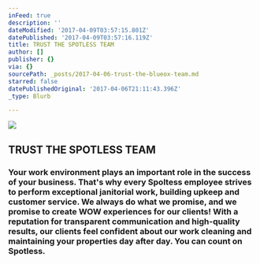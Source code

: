 ```yaml
---
inFeed: true
description: ''
dateModified: '2017-04-09T03:57:15.801Z'
datePublished: '2017-04-09T03:57:16.119Z'
title: TRUST THE SPOTLESS TEAM
author: []
publisher: {}
via: {}
sourcePath: _posts/2017-04-06-trust-the-blueox-team.md
starred: false
datePublishedOriginal: '2017-04-06T21:11:43.396Z'
_type: Blurb

---
```

![](https://the-grid-user-content.s3-us-west-2.amazonaws.com/4a3998b2-5e82-4b44-92b6-af98e805398c.png)

## TRUST THE SPOTLESS TEAM

### Your work environment plays an important role in the success of your business. That's why every Spoltess employee strives to perform exceptional janitorial work, building upkeep and customer service. We always do what we promise, and we promise to create WOW experiences for our clients! With a reputation for transparent communication and high-quality results, our clients feel confident about our work cleaning and maintaining your properties day after day. You can count on Spotless.